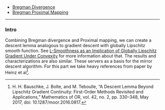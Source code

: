 - [Bregman Divergence](Bregman%20Divergence.md)
- [Bregman Proximal Mapping](Bregman%20Proximal%20Mapping.md)

---
### **Intro**

Combining Bregman divergence and Proximal mapping, we can create a descent lemma analogous to gradient descent with globally Lipschitz smooth function. 
See [L-Smoothness as an Implication of Globally Lipschitz Gradient Under Convexity](Global%20Lipschitz%20Gradient,%20Strong%20Smoothness,%20Equivalence%20and%20Implications.md) for more information about that.
The results and characterizations are also similar. 
These servers as a basis for the mirror descent algorithm. 
For this part we take heavy references from paper by Heinz et al[^1]. 


[^1]: H. H. Bauschke, J. Bolte, and M. Teboulle, “A Descent Lemma Beyond Lipschitz Gradient Continuity: First-Order Methods Revisited and Applications,” Mathematics of OR, vol. 42, no. 2, pp. 330–348, May 2017, doi: 10.1287/moor.2016.0817.
